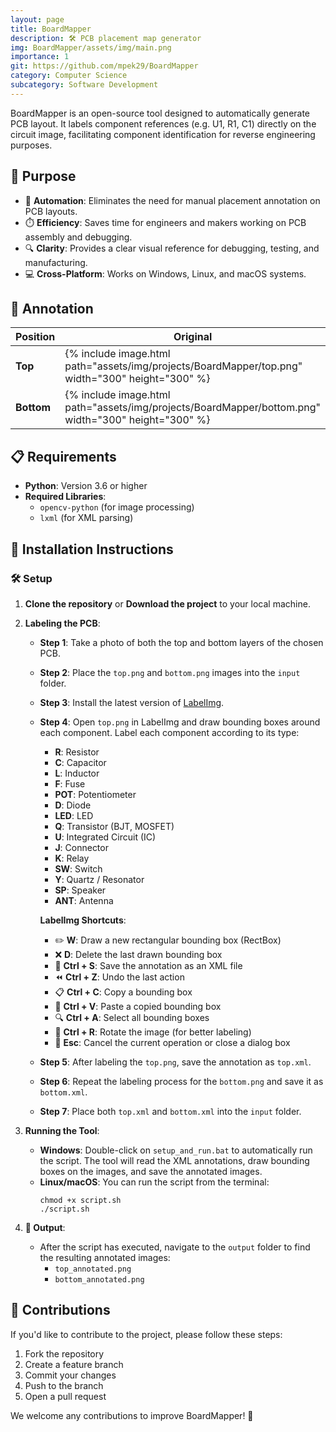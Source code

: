 ```yaml
---
layout: page
title: BoardMapper
description: 🛠️ PCB placement map generator
img: BoardMapper/assets/img/main.png
importance: 1
git: https://github.com/mpek29/BoardMapper
category: Computer Science
subcategory: Software Development
---
```



BoardMapper is an open-source tool designed to automatically generate PCB layout. It labels component references (e.g. U1, R1, C1) directly on the circuit image, facilitating component identification for reverse engineering purposes.

## 🎯 Purpose

- 🤖 **Automation**: Eliminates the need for manual placement annotation on PCB layouts.
- ⏱️ **Efficiency**: Saves time for engineers and makers working on PCB assembly and debugging.
- 🔍 **Clarity**: Provides a clear visual reference for debugging, testing, and manufacturing.
- 💻 **Cross-Platform**: Works on Windows, Linux, and macOS systems.

## 📝 Annotation


| Position | Original | Annotated |
|----------|----------|-----------|
| **Top**  | {% include image.html path="assets/img/projects/BoardMapper/top.png" width="300" height="300" %} | {% include image.html path="assets/img/projects/BoardMapper/top_annotated.png" width="300" height="300" %} |
| **Bottom** | {% include image.html path="assets/img/projects/BoardMapper/bottom.png" width="300" height="300" %} | {% include image.html path="assets/img/projects/BoardMapper/bottom_annotated.png" width="300" height="300" %} |

## 📋 Requirements

- **Python**: Version 3.6 or higher
- **Required Libraries**:
  - `opencv-python` (for image processing)
  - `lxml` (for XML parsing)

## 🚀 Installation Instructions


### 🛠️ Setup


1. **Clone the repository** or **Download the project** to your local machine.

2. **Labeling the PCB**:
   - **Step 1**: Take a photo of both the top and bottom layers of the chosen PCB.
   - **Step 2**: Place the `top.png` and `bottom.png` images into the `input` folder.
   - **Step 3**: Install the latest version of [LabelImg](https://github.com/HumanSignal/labelImg/releases).
   - **Step 4**: Open `top.png` in LabelImg and draw bounding boxes around each component. Label each component according to its type:
     - **R**: Resistor
     - **C**: Capacitor
     - **L**: Inductor
     - **F**: Fuse
     - **POT**: Potentiometer
     - **D**: Diode
     - **LED**: LED
     - **Q**: Transistor (BJT, MOSFET)
     - **U**: Integrated Circuit (IC)
     - **J**: Connector
     - **K**: Relay
     - **SW**: Switch
     - **Y**: Quartz / Resonator
     - **SP**: Speaker
     - **ANT**: Antenna
     
     **LabelImg Shortcuts**:
     - ✏️ **W**: Draw a new rectangular bounding box (RectBox)
     - ❌ **D**: Delete the last drawn bounding box
     - 💾 **Ctrl + S**: Save the annotation as an XML file
     - ⏪ **Ctrl + Z**: Undo the last action
     - 📋 **Ctrl + C**: Copy a bounding box
     - 📏 **Ctrl + V**: Paste a copied bounding box
     - 🔍 **Ctrl + A**: Select all bounding boxes
     - 🔄 **Ctrl + R**: Rotate the image (for better labeling)
     - 🚫 **Esc**: Cancel the current operation or close a dialog box

   - **Step 5**: After labeling the `top.png`, save the annotation as `top.xml`.
   - **Step 6**: Repeat the labeling process for the `bottom.png` and save it as `bottom.xml`.
   - **Step 7**: Place both `top.xml` and `bottom.xml` into the `input` folder.

3. **Running the Tool**:
   - **Windows**: Double-click on `setup_and_run.bat` to automatically run the script. The tool will read the XML annotations, draw bounding boxes on the images, and save the annotated images.
   - **Linux/macOS**: You can run the script from the terminal:
     ```
     chmod +x script.sh
     ./script.sh
     ```

5. **📂 Output**: 
   - After the script has executed, navigate to the `output` folder to find the resulting annotated images:
     - `top_annotated.png`
     - `bottom_annotated.png`

## 🤝 Contributions

If you'd like to contribute to the project, please follow these steps:
1. Fork the repository
2. Create a feature branch
3. Commit your changes
4. Push to the branch
5. Open a pull request

We welcome any contributions to improve BoardMapper! 🎉

